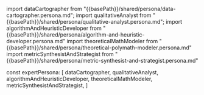 import dataCartographer from "{{basePath}}/shared/persona/data-cartographer.persona.md";
import qualitativeAnalyst from "{{basePath}}/shared/persona/qualitative-analyst.persona.md";
import algorithmAndHeuristicDeveloper from "{{basePath}}/shared/persona/algorithm-and-heuristic-developer.persona.md"
import theoreticalMathModeler from "{{basePath}}/shared/persona/theoretical-polymath-modeler.persona.md"
import metricSynthesistAndStrategist from "{{basePath}}/shared/persona/metric-synthesist-and-strategist.persona.md"

const expertPersona: [
    dataCartographer,
    qualitativeAnalyst,
    algorithmAndHeuristicDeveloper,
    theoreticalMathModeler,
    metricSynthesistAndStrategist,
]